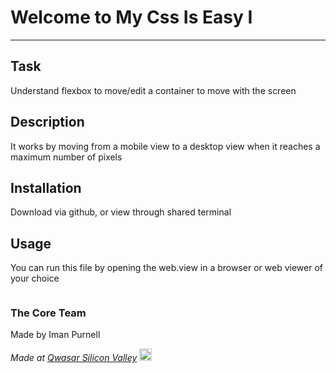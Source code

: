 # Welcome to My Css Is Easy I
***

## Task
Understand flexbox to move/edit a container to move with the screen

## Description
It works by moving from a mobile view to a desktop view when it reaches a maximum number of pixels

## Installation
Download via github, or view through shared terminal

## Usage
You can run this file by opening the web.view in a browser or web viewer of your choice
```

```

### The Core Team
Made by Iman Purnell

<span><i>Made at <a href='https://qwasar.io'>Qwasar Silicon Valley</a></i></span>
<span><img alt='Qwasar Silicon Valley Logo' src='https://storage.googleapis.com/qwasar-public/qwasar-logo_50x50.png' width='20px'></span>

